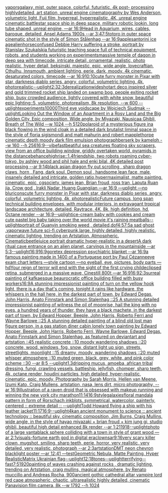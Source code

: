 [vapors](https://www.ebank.nz/aiartgenerator?category=vapors)[galaxy, mist, outer space, colorful, futuristic, 4k post- processing highlydetailed, art station, unreal engine cinematography by Wes Anderson, volumetric light, Fuji film, hyperreal, hyperrealistic, 4K, unreal engine cinematic,](https://www.ebank.nz/aiartgenerator?category=galaxy%2C%20mist%2C%20outer%20space%2C%20colorful%2C%20futuristic%2C%204k%20post-%20processing%20highlydetailed%2C%20art%20station%2C%20unreal%20engine%20cinematography%20by%20Wes%20Anderson%2C%20volumetric%20light%2C%20Fuji%20film%2C%20hyperreal%2C%20hyperrealistic%2C%204K%2C%20unreal%20engine%20cinematic%2C)[battlestar space ship in deep space, military robotic lookin, long tube shaped, unreal engine, —ar 16:9](https://www.ebank.nz/aiartgenerator?category=battlestar%20space%20ship%20in%20deep%20space%2C%20military%20robotic%20lookin%2C%20long%20tube%20shaped%2C%20unreal%20engine%2C%20%E2%80%94ar%2016%3A9)[Head in Aquarium, wires, cables, baroque, detailed, Ansel Adams 1900s --ar 3:4](https://www.ebank.nz/aiartgenerator?category=Head%20in%20Aquarium%2C%20wires%2C%20cables%2C%20baroque%2C%20detailed%2C%20Ansel%20Adams%201900s%20--ar%203%3A4)[7:5](https://www.ebank.nz/aiartgenerator?category=7%3A5)[totoro in outer space cinematic shot in the style of Simon Stålenhag --ar 16:9](https://www.ebank.nz/aiartgenerator?category=totoro%20in%20outer%20space%20cinematic%20shot%20in%20the%20style%20of%20Simon%20St%C3%A5lenhag%20--ar%2016%3A9)[](https://www.ebank.nz/aiartgenerator?category=)[apple](https://www.ebank.nz/aiartgenerator?category=apple)[santorini ice age](https://www.ebank.nz/aiartgenerator?category=santorini%20ice%20age)[alien](https://www.ebank.nz/aiartgenerator?category=alien)[horse](https://www.ebank.nz/aiartgenerator?category=horse)[confused Debbie Harry suffering a stroke, portrait by Stanislav Szukalski](https://www.ebank.nz/aiartgenerator?category=confused%20Debbie%20Harry%20suffering%20a%20stroke%2C%20portrait%20by%20Stanislav%20Szukalski)[a futuristic teaching space full of technical equipment, robots, and students working on experiments](https://www.ebank.nz/aiartgenerator?category=a%20futuristic%20teaching%20space%20full%20of%20technical%20equipment%2C%20robots%2C%20and%20students%20working%20on%20experiments)[massive temple of dagon in deep sea with timecode, intricate detail, ornamental, realistic, photo realistic, hyper detail, beksinski, majestic, epic, wide angle, lovecraftian, Cthulhu, Innsmouth, ambient lighting, eerie, dark, moody, 4k cinematic, desaturated colors, timecode --ar 16:9](https://www.ebank.nz/aiartgenerator?category=massive%20temple%20of%20dagon%20in%20deep%20sea%20with%20timecode%2C%20intricate%20detail%2C%20ornamental%2C%20realistic%2C%20photo%20realistic%2C%20hyper%20detail%2C%20beksinski%2C%20majestic%2C%20epic%2C%20wide%20angle%2C%20lovecraftian%2C%20Cthulhu%2C%20Innsmouth%2C%20ambient%20lighting%2C%20eerie%2C%20dark%2C%20moody%2C%204k%20cinematic%2C%20desaturated%20colors%2C%20timecode%20--ar%2016%3A9)[10:10](https://www.ebank.nz/aiartgenerator?category=10%3A10)[cute furry monster in Pixar with star, darkness diablo series, angry, colorful, volumetric lighting, 4k, photorealistic](https://www.ebank.nz/aiartgenerator?category=cute%20furry%20monster%20in%20Pixar%20with%20star%2C%20darkness%20diablo%20series%2C%20angry%2C%20colorful%2C%20volumetric%20lighting%2C%204k%2C%20photorealistic)[--uplight](https://www.ebank.nz/aiartgenerator?category=--uplight)[2:3](https://www.ebank.nz/aiartgenerator?category=2%3A3)[2:3](https://www.ebank.nz/aiartgenerator?category=2%3A3)[derealization](https://www.ebank.nz/aiartgenerator?category=derealization)[wideshot](https://www.ebank.nz/aiartgenerator?category=wideshot)[art deco inspired silver and gold trimmed rocket ship landed on swamp bog, people exiting rocket ship, busy crowded audience, lightly covered with white snow, beautiful epic lighting::5, volumetric, photorealism, 8k resolution, --w 600 --uplight](https://www.ebank.nz/aiartgenerator?category=art%20deco%20inspired%20silver%20and%20gold%20trimmed%20rocket%20ship%20landed%20on%20swamp%20bog%2C%20people%20exiting%20rocket%20ship%2C%20busy%20crowded%20audience%2C%20lightly%20covered%20with%20white%20snow%2C%20beautiful%20epic%20lighting%3A%3A5%2C%20volumetric%2C%20photorealism%2C%208k%20resolution%2C%20--w%20600%20--uplight)[experiments](https://www.ebank.nz/aiartgenerator?category=experiments)[10000](https://www.ebank.nz/aiartgenerator?category=10000)[Third eye voidscape by Wojciech Siudmak --uplight](https://www.ebank.nz/aiartgenerator?category=Third%20eye%20voidscape%20by%20Wojciech%20Siudmak%20--uplight)[Looking Out the Window of an Apartment in a Rosy Land and the Big Golden City, Epic composition, Wide angle, by Miyazaki, Nausicaa Ghibli, Breath of The Wild --w 1024 --h 5120](https://www.ebank.nz/aiartgenerator?category=Looking%20Out%20the%20Window%20of%20an%20Apartment%20in%20a%20Rosy%20Land%20and%20the%20Big%20Golden%20City%2C%20Epic%20composition%2C%20Wide%20angle%2C%20by%20Miyazaki%2C%20Nausicaa%20Ghibli%2C%20Breath%20of%20The%20Wild%20--w%201024%20--h%205120)[polaroid of a mysterious figure ina black flowing in the wind cloak in a detailed dark brutalist liminal space in the style of floria sigismondi and matt mahurin and robert mapplethorpe cinematic depth moody dark film emulsion photograph](https://www.ebank.nz/aiartgenerator?category=polaroid%20of%20a%20mysterious%20figure%20ina%20black%20flowing%20in%20the%20wind%20cloak%20in%20a%20detailed%20dark%20brutalist%20liminal%20space%20in%20the%20style%20of%20floria%20sigismondi%20and%20matt%20mahurin%20and%20robert%20mapplethorpe%20cinematic%20depth%20moody%20dark%20film%20emulsion%20photograph)[berserk by kameloh --w 160 --h 256](https://www.ebank.nz/aiartgenerator?category=berserk%20by%20kameloh%20--w%20160%20--h%20256)[16:9](https://www.ebank.nz/aiartgenerator?category=16%3A9)[--vibefast](https://www.ebank.nz/aiartgenerator?category=--vibefast)[beatiful sea creatures floating sky scrapers, view from an office building window, griddy overtaken world, pyramids in the distance](https://www.ebank.nz/aiartgenerator?category=beatiful%20sea%20creatures%20floating%20sky%20scrapers%2C%20view%20from%20an%20office%20building%20window%2C%20griddy%20overtaken%20world%2C%20pyramids%20in%20the%20distance)[behance](https://www.ebank.nz/aiartgenerator?category=behance)[highrise::1.4](https://www.ebank.nz/aiartgenerator?category=highrise%3A%3A1.4)[friendship, two robots roaming cyber-tokyo, by ashley wood and phil hale and enki bilal, 4K detailed post processing --ar 9:14](https://www.ebank.nz/aiartgenerator?category=friendship%2C%20two%20robots%20roaming%20cyber-tokyo%2C%20by%20ashley%20wood%20and%20phil%20hale%20and%20enki%20bilal%2C%204K%20detailed%20post%20processing%20--ar%209%3A14)[black asian dragon fly out,scrolling  , sharp dragon claws, horn , Fang,  dark soul, Demon soul , handsome,lean face, male, insanely detailed and intricate, golden ratio,hypermaximalist, matte painting, cinematic, epic, cgsociety, james jean, Brian froud, ross tran, Laputa,Ruan jia, Crow god , Irakli Nadar, Huang Guangjian —ar 16:9 —uplight —no blur](https://www.ebank.nz/aiartgenerator?category=black%20asian%20dragon%20fly%20out%2Cscrolling%20%20%2C%20sharp%20dragon%20claws%2C%20horn%20%2C%20Fang%2C%20%20dark%20soul%2C%20Demon%20soul%20%2C%20handsome%2Clean%20face%2C%20male%2C%20insanely%20detailed%20and%20intricate%2C%20golden%20ratio%2Chypermaximalist%2C%20matte%20painting%2C%20cinematic%2C%20epic%2C%20cgsociety%2C%20james%20jean%2C%20Brian%20froud%2C%20ross%20tran%2C%20Laputa%2CRuan%20jia%2C%20Crow%20god%20%2C%20Irakli%20Nadar%2C%20Huang%20Guangjian%20%E2%80%94ar%2016%3A9%20%E2%80%94uplight%20%E2%80%94no%20blur)[icons](https://www.ebank.nz/aiartgenerator?category=icons)[cute furry monster in Pixar with star, darkness diablo series, angry, colorful, volumetric lighting, 4k, photorealistic](https://www.ebank.nz/aiartgenerator?category=cute%20furry%20monster%20in%20Pixar%20with%20star%2C%20darkness%20diablo%20series%2C%20angry%2C%20colorful%2C%20volumetric%20lighting%2C%204k%2C%20photorealistic)[Future campus, long span technical building envelopes, with modular interiors, in extravagant tropical landscape architecture, detailed, Raytrace, 4K, 8k, high definition, hd, Octane render --ar 16:9](https://www.ebank.nz/aiartgenerator?category=Future%20campus%2C%20long%20span%20technical%20building%20envelopes%2C%20with%20modular%20interiors%2C%20in%20extravagant%20tropical%20landscape%20architecture%2C%20detailed%2C%20Raytrace%2C%204K%2C%208k%2C%20high%20definition%2C%20hd%2C%20Octane%20render%20--ar%2016%3A9)[--uplight](https://www.ebank.nz/aiartgenerator?category=--uplight)[ice-cream baby with cookies and cream cute pastel big baby taking over the world movie it's raining meatballs](https://www.ebank.nz/aiartgenerator?category=ice-cream%20baby%20with%20cookies%20and%20cream%20cute%20pastel%20big%20baby%20taking%20over%20the%20world%20movie%20it%27s%20raining%20meatballs)[--uplight](https://www.ebank.nz/aiartgenerator?category=--uplight)[portrait of Guanyin smoking weed , detailed,](https://www.ebank.nz/aiartgenerator?category=portrait%20of%20Guanyin%20smoking%20weed%20%2C%20detailed%2C)[dof](https://www.ebank.nz/aiartgenerator?category=dof)[4:5](https://www.ebank.nz/aiartgenerator?category=4%3A5)[7:5](https://www.ebank.nz/aiartgenerator?category=7%3A5)[a sad ghost ,vaporwave,future sci-fi,cyberpunk,large, highly detailed, highly realistic. cinematic lighting, trending on Artstation. Atmospheric. Cinematic](https://www.ebank.nz/aiartgenerator?category=a%20sad%20ghost%20%2Cvaporwave%2Cfuture%20sci-fi%2Ccyberpunk%2Clarge%2C%20highly%20detailed%2C%20highly%20realistic.%20cinematic%20lighting%2C%20trending%20on%20Artstation.%20Atmospheric.%20Cinematic)[beetlejuice portrait dramatic hyper-realistic in a desert](https://www.ebank.nz/aiartgenerator?category=beetlejuice%20portrait%20dramatic%20hyper-realistic%20in%20a%20desert)[A dark ritual cave entrance on an alien planet, carvings in the mountainside --ar 5:3](https://www.ebank.nz/aiartgenerator?category=A%20dark%20ritual%20cave%20entrance%20on%20an%20alien%20planet%2C%20carvings%20in%20the%20mountainside%20--ar%205%3A3)[--uplight](https://www.ebank.nz/aiartgenerator?category=--uplight)[16:9](https://www.ebank.nz/aiartgenerator?category=16%3A9)[16:9](https://www.ebank.nz/aiartgenerator?category=16%3A9)[goretex depression psychiatric blanket --ar 16:9](https://www.ebank.nz/aiartgenerator?category=goretex%20depression%20psychiatric%20blanket%20--ar%2016%3A9)[a famous painting made in 1400 of a Portuguese port by Paul Cézanne](https://www.ebank.nz/aiartgenerator?category=a%20famous%20painting%20made%20in%201400%20of%20a%20Portuguese%20port%20by%20Paul%20C%C3%A9zanne)[eye exam chart letters —style cartoon —no eyeball, eye, pictures, body parts —hd](https://www.ebank.nz/aiartgenerator?category=eye%20exam%20chart%20letters%20%E2%80%94style%20cartoon%20%E2%80%94no%20eyeball%2C%20eye%2C%20pictures%2C%20body%20parts%20%E2%80%94hd)[Your reign of terror will end with the sight of the first crying child](https://www.ebank.nz/aiartgenerator?category=Your%20reign%20of%20terror%20will%20end%20with%20the%20sight%20of%20the%20first%20crying%20child)[eclipsed retina, submerged in a massive wave, Cinestill 800t —ar 16:9](https://www.ebank.nz/aiartgenerator?category=eclipsed%20retina%2C%20submerged%20in%20a%20massive%20wave%2C%20Cinestill%20800t%20%E2%80%94ar%2016%3A9)[16:9](https://www.ebank.nz/aiartgenerator?category=16%3A9)[2:3](https://www.ebank.nz/aiartgenerator?category=2%3A3)[surreal painting of kafkaesque beaurocratic office building filled with busy workers](https://www.ebank.nz/aiartgenerator?category=surreal%20painting%20of%20kafkaesque%20beaurocratic%20office%20building%20filled%20with%20busy%20workers)[16:9](https://www.ebank.nz/aiartgenerator?category=16%3A9)[A stunning impressionist painting of turn on the yellow hook light, there is a day that's coming, tonight it rains like hardware, the whispers in the hall here, in the darkest part of town, by Edward Degas, John Harris, Anato Finnstark and Simon Stalenhag ::25 A stunning detailed impressionist painting of witness the oil of moonrise, hail the king with no eyes, a hundred years of thunder, they have a black machete, in the darkest part of town, by Edward Hopper, Beeple, John Harris, Roberto Ferri and Wayne Barlowe ::25 A stunning detailed painting of a blind old lost man figure person, in a gas station diner cabin lonely town painting by Edward Hopper, Beeple, John Harris, Roberto Ferri, Wayne Barlowe, Edward Degas, Anato Finnstark and Simon Stalenhag, as featured on deviantart and artstation ::45 realistic concrete ::10 moody wandering shadows ::20 concrete, wood, windows, fog, snow, distant light up sign, streets, streetlights, moonlight ::15 dreamy, moody, wandering shadows ::20 muted whisper atmosphere ::10 muted green, black, grey, white, and pink color scheme ::30 --ar 8:5 --uplight](https://www.ebank.nz/aiartgenerator?category=A%20stunning%20impressionist%20painting%20of%20turn%20on%20the%20yellow%20hook%20light%2C%20there%20is%20a%20day%20that%27s%20coming%2C%20tonight%20it%20rains%20like%20hardware%2C%20the%20whispers%20in%20the%20hall%20here%2C%20in%20the%20darkest%20part%20of%20town%2C%20by%20Edward%20Degas%2C%20John%20Harris%2C%20Anato%20Finnstark%20and%20Simon%20Stalenhag%20%3A%3A25%20A%20stunning%20detailed%20impressionist%20painting%20of%20witness%20the%20oil%20of%20moonrise%2C%20hail%20the%20king%20with%20no%20eyes%2C%20a%20hundred%20years%20of%20thunder%2C%20they%20have%20a%20black%20machete%2C%20in%20the%20darkest%20part%20of%20town%2C%20by%20Edward%20Hopper%2C%20Beeple%2C%20John%20Harris%2C%20Roberto%20Ferri%20and%20Wayne%20Barlowe%20%3A%3A25%20A%20stunning%20detailed%20painting%20of%20a%20blind%20old%20lost%20man%20figure%20person%2C%20in%20a%20gas%20station%20diner%20cabin%20lonely%20town%20painting%20by%20Edward%20Hopper%2C%20Beeple%2C%20John%20Harris%2C%20Roberto%20Ferri%2C%20Wayne%20Barlowe%2C%20Edward%20Degas%2C%20Anato%20Finnstark%20and%20Simon%20Stalenhag%2C%20as%20featured%20on%20deviantart%20and%20artstation%20%3A%3A45%20realistic%20concrete%20%3A%3A10%20moody%20wandering%20shadows%20%3A%3A20%20concrete%2C%20wood%2C%20windows%2C%20fog%2C%20snow%2C%20distant%20light%20up%20sign%2C%20streets%2C%20streetlights%2C%20moonlight%20%3A%3A15%20dreamy%2C%20moody%2C%20wandering%20shadows%20%3A%3A20%20muted%20whisper%20atmosphere%20%3A%3A10%20muted%20green%2C%20black%2C%20grey%2C%20white%2C%20and%20pink%20color%20scheme%20%3A%3A30%20--ar%208%3A5%20--uplight)[1.3](https://www.ebank.nz/aiartgenerator?category=1.3)[dripping mucus, amoeba, african tribal dressing, fungi, crawling vessels, battleship, jellyfish, chomper, sharp teeth, 4k, octane render, houdini particles, high detailed, hyper-realistic, cinematic, epic, moody, Photography by Sarah Morris, Hellen van Meene, Izumi Kato, Craig Mullens, artstation, nasa, lens dirt, micro photography, --ar 16:9](https://www.ebank.nz/aiartgenerator?category=dripping%20mucus%2C%20amoeba%2C%20african%20tribal%20dressing%2C%20fungi%2C%20crawling%20vessels%2C%20battleship%2C%20jellyfish%2C%20chomper%2C%20sharp%20teeth%2C%204k%2C%20octane%20render%2C%20houdini%20particles%2C%20high%20detailed%2C%20hyper-realistic%2C%20cinematic%2C%20epic%2C%20moody%2C%20Photography%20by%20Sarah%20Morris%2C%20Hellen%20van%20Meene%2C%20Izumi%20Kato%2C%20Craig%20Mullens%2C%20artstation%2C%20nasa%2C%20lens%20dirt%2C%20micro%20photography%2C%20--ar%2016%3A9)[illustration of a raven droid that is obsessed with makeup running and winning the new york city marathon](https://www.ebank.nz/aiartgenerator?category=illustration%20of%20a%20raven%20droid%20that%20is%20obsessed%20with%20makeup%20running%20and%20winning%20the%20new%20york%20city%20marathon)[11:14](https://www.ebank.nz/aiartgenerator?category=11%3A14)[16:9](https://www.ebank.nz/aiartgenerator?category=16%3A9)[style](https://www.ebank.nz/aiartgenerator?category=style)[galaxies](https://www.ebank.nz/aiartgenerator?category=galaxies)[floral mandala pattern in form of Rorschach inkblots, symmetrical, watercolor, painterly, centered :: extreme detail :: --uplight](https://www.ebank.nz/aiartgenerator?category=floral%20mandala%20pattern%20in%20form%20of%20Rorschach%20inkblots%2C%20symmetrical%2C%20watercolor%2C%20painterly%2C%20centered%20%3A%3A%20extreme%20detail%20%3A%3A%20--uplight)[Todd Howard flying a ship with his leather jacket](https://www.ebank.nz/aiartgenerator?category=Todd%20Howard%20flying%20a%20ship%20with%20his%20leather%20jacket)[11:17](https://www.ebank.nz/aiartgenerator?category=11%3A17)[16:9](https://www.ebank.nz/aiartgenerator?category=16%3A9)[--uplight](https://www.ebank.nz/aiartgenerator?category=--uplight)[4k](https://www.ebank.nz/aiartgenerator?category=4k)[an ancient monument to science :: ancient technology :: beautiful sky, cinematic composition, Jim Burns, Craig Mullins, wide angle, in the style of hayao miyazaki + brian froud + kim jung gi, studio ghibli, beautiful high detail enhanced 8k render --ar 1:2](https://www.ebank.nz/aiartgenerator?category=an%20ancient%20monument%20to%20science%20%3A%3A%20ancient%20technology%20%3A%3A%20beautiful%20sky%2C%20cinematic%20composition%2C%20Jim%20Burns%2C%20Craig%20Mullins%2C%20wide%20angle%2C%20in%20the%20style%20of%20hayao%20miyazaki%20%2B%20brian%20froud%20%2B%20kim%20jung%20gi%2C%20studio%20ghibli%2C%20beautiful%20high%20detail%20enhanced%208k%20render%20--ar%201%3A2)[11918](https://www.ebank.nz/aiartgenerator?category=11918)[--uplight](https://www.ebank.nz/aiartgenerator?category=--uplight)[photo of a large vantablack sphere colliding with a town in style of grant wood —ar 2:1](https://www.ebank.nz/aiartgenerator?category=photo%20of%20a%20large%20vantablack%20sphere%20colliding%20with%20a%20town%20in%20style%20of%20grant%20wood%20%E2%80%94ar%202%3A1)[visuals](https://www.ebank.nz/aiartgenerator?category=visuals)[-](https://www.ebank.nz/aiartgenerator?category=-)[](https://www.ebank.nz/aiartgenerator?category=)[fortune earth god in digital era](https://www.ebank.nz/aiartgenerator?category=fortune%20earth%20god%20in%20digital%20era)[](https://www.ebank.nz/aiartgenerator?category=)[clowns](https://www.ebank.nz/aiartgenerator?category=clowns)[ar9:16](https://www.ebank.nz/aiartgenerator?category=ar9%3A16)[very scary killer clown, mugshot, smiling, sharp teeth, eerie, horror, very realistic, very detailed, very realistic, photograph --ar 2:3](https://www.ebank.nz/aiartgenerator?category=very%20scary%20killer%20clown%2C%20mugshot%2C%20smiling%2C%20sharp%20teeth%2C%20eerie%2C%20horror%2C%20very%20realistic%2C%20very%20detailed%2C%20very%20realistic%2C%20photograph%20--ar%202%3A3)[artstation](https://www.ebank.nz/aiartgenerator?category=artstation)[DMT neon chevron blacklight poster —ar 12:41 —test](https://www.ebank.nz/aiartgenerator?category=DMT%20neon%20chevron%20blacklight%20poster%20%E2%80%94ar%2012%3A41%20%E2%80%94test)[Geometric Nebula, Matte Painting, Hyper Realistic](https://www.ebank.nz/aiartgenerator?category=Geometric%20Nebula%2C%20Matte%20Painting%2C%20Hyper%20Realistic)[Matrix Ukrainian flag](https://www.ebank.nz/aiartgenerator?category=Matrix%20Ukrainian%20flag)[--uplight](https://www.ebank.nz/aiartgenerator?category=--uplight)[12:18](https://www.ebank.nz/aiartgenerator?category=12%3A18)[tones](https://www.ebank.nz/aiartgenerator?category=tones)[--uplight](https://www.ebank.nz/aiartgenerator?category=--uplight)[terrifying](https://www.ebank.nz/aiartgenerator?category=terrifying)[--fast](https://www.ebank.nz/aiartgenerator?category=--fast)[7:5](https://www.ebank.nz/aiartgenerator?category=7%3A5)[1920](https://www.ebank.nz/aiartgenerator?category=1920)[painting of waves crashing against rocks , dramatic lighting, trending on Artstation, craig mullins, magical atmosphere, by Renato muccillo and Andreas Rocha, 900](https://www.ebank.nz/aiartgenerator?category=painting%20of%20waves%20crashing%20against%20rocks%20%2C%20dramatic%20lighting%2C%20trending%20on%20Artstation%2C%20craig%20mullins%2C%20magical%20atmosphere%2C%20by%20Renato%20muccillo%20and%20Andreas%20Rocha%2C%20900)[ancient gothic cathedral altar vampire lord red cape atmospheric, chaotic, ultrarealistic highly detailed, cinematic Panavision film camera, 8k --w 1792 --h 1024](https://www.ebank.nz/aiartgenerator?category=ancient%20gothic%20cathedral%20altar%20vampire%20lord%20red%20cape%20atmospheric%2C%20chaotic%2C%20ultrarealistic%20highly%20detailed%2C%20cinematic%20Panavision%20film%20camera%2C%208k%20--w%201792%20--h%201024)
